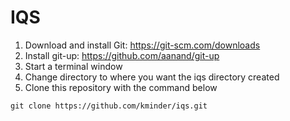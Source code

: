 # IQS
1. Download and install Git: https://git-scm.com/downloads
2. Install git-up: https://github.com/aanand/git-up
3. Start a terminal window
4. Change directory to where you want the iqs directory created
5. Clone this repository with the command below
```
git clone https://github.com/kminder/iqs.git
```

